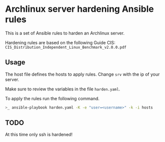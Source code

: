 # Archlinux server hardening Ansible rules

This is a set of Ansible rules to harden an Archlinux server.

Hardening rules are based on the following Guide CIS: `CIS_Distribution_Independent_Linux_Benchmark_v2.0.0.pdf`

## Usage

The host file defines the hosts to apply rules. Change `srv` with the ip of your server.

Make sure to review the variables in the file `harden.yaml`.

To apply the rules run the following command.

```bash
>_ ansible-playbook harden.yaml -K -e "user=<username>" -k -i hosts
```

## TODO

At this time only ssh is hardened!
